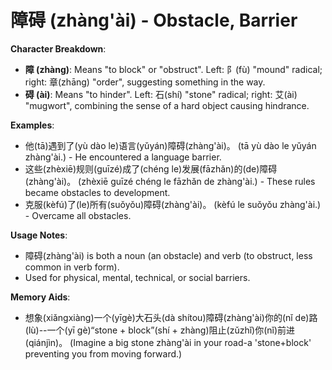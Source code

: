 # **障碍 (zhàng'ài) - Obstacle, Barrier**

**Character Breakdown**:  
- **障 (zhàng)**: Means "to block" or "obstruct". Left: 阝(fù) "mound" radical; right: 章(zhāng) "order", suggesting something in the way.  
- **碍 (ài)**: Means "to hinder". Left: 石(shí) "stone" radical; right: 艾(ài) "mugwort", combining the sense of a hard object causing hindrance.

**Examples**:  
- 他(tā)遇到了(yù dào le)语言(yǔyán)障碍(zhàng'ài)。 (tā yù dào le yǔyán zhàng'ài.) - He encountered a language barrier.  
- 这些(zhèxiē)规则(guīzé)成了(chéng le)发展(fāzhǎn)的(de)障碍(zhàng'ài)。 (zhèxiē guīzé chéng le fāzhǎn de zhàng'ài.) - These rules became obstacles to development.  
- 克服(kèfú)了(le)所有(suǒyǒu)障碍(zhàng'ài)。 (kèfú le suǒyǒu zhàng'ài.) - Overcame all obstacles.

**Usage Notes**:  
- 障碍(zhàng'ài) is both a noun (an obstacle) and verb (to obstruct, less common in verb form).  
- Used for physical, mental, technical, or social barriers.

**Memory Aids**:  
- 想象(xiǎngxiàng)一个(yīgè)大石头(dà shítou)障碍(zhàng'ài)你的(nǐ de)路(lù)--一个(yī gè)“stone + block”(shí + zhàng)阻止(zǔzhǐ)你(nǐ)前进(qiánjìn)。 (Imagine a big stone zhàng'ài in your road-a 'stone+block' preventing you from moving forward.)